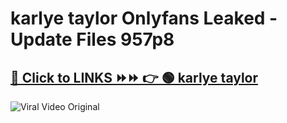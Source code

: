 
 # karlye taylor Onlyfans Leaked - Update Files 957p8

## <h2><a href="https://clipsfans.com/karlye_taylor&ref=git">🔗 Click to LINKS ⏩⏩ 👉 🟢 karlye taylor </a></h2>

<a href="https://clipsfans.com/karlye_taylor&ref=git" rel="nofollow" data-target="animated-image.originalLink"><img src="https://i.ibb.co.com/xMMVF88/686577567.gif" alt="Viral Video Original" style="max-width: 100%; display: inline-block;" data-target="animated-image.originalImage"></a>

